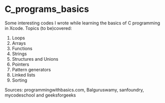 # C_programs_basics
Some interesting codes I wrote while learning the basics of C programming in Xcode.
Topics (to be)covered:
1. Loops
2. Arrays
3. Functions
4. Strings
5. Structures and Unions
6. Pointers
7. Pattern generators
8. Linked lists
9. Sorting

Sources: programmingwithbasics.com, Balguruswamy, sanfoundry, mycodeschool and geeksforgeeks
